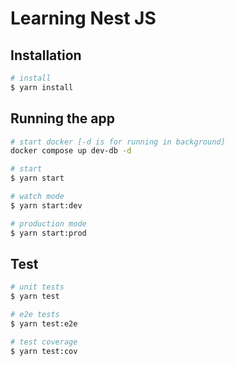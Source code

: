 # Learning Nest JS

## Installation

```bash
# install
$ yarn install
```

## Running the app

```bash
# start docker [-d is for running in background]
docker compose up dev-db -d

# start
$ yarn start

# watch mode
$ yarn start:dev

# production mode
$ yarn start:prod
```

## Test

```bash
# unit tests
$ yarn test

# e2e tests
$ yarn test:e2e

# test coverage
$ yarn test:cov
```
